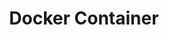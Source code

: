 ---
layout: "writing_by_category"
category: "Docker"

# url에 대문자 섞이면 post와 연결이 안됨
permalink: "/writing/category/docker/"

## Logo 이미지 경로
header-img: "assets/img/Docker"

## Logo 동영상 경로
# header-video: "assets/video/JavaScript.mp4"

title: "Docker Container"
---